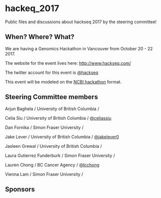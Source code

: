 # hackeq_2017
Public files and discussions about hackseq 2017 by the steering committee!

## When? Where? What?  
We are having a Genomics Hackathon in Vancouver from October 20 - 22 2017. 

The website for the event lives here: http://www.hackseq.com/

The twitter account for this event is [@hackseq](https://twitter.com/search?f=tweets&q=hackseq)

This event will be modeled on the [NCBI hackathon](https://github.com/NCBI-Hackathons) format.

## Steering Committee members

Arjun Baghela / University of British Columbia / 

Celia Siu / University of British Columbia / [@celiassiu](https://twitter.com/celiassiu)

Dan Fornika / Simon Fraser University / 

Jake Lever / University of British Columbia / [@jakelever0](https://twitter.com/jakelever0)

Jasleen Grewal / University of British Columbia / 

Laura Gutierrez Funderburk / Simon Fraser University / 

Lauren Chong / BC Cancer Agency / [@lcchong](https://twitter.com/lcchong)

Vienna Lam / Simon Fraser University / 

## Sponsors
